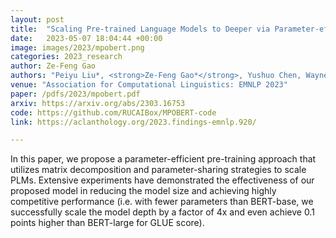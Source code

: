 ```yaml
---
layout: post
title:  "Scaling Pre-trained Language Models to Deeper via Parameter-efficient Architecture"
date:   2023-05-07 18:04:44 +00:00
image: images/2023/mpobert.png
categories: 2023_research
author: Ze-Feng Gao
authors: "Peiyu Liu*, <strong>Ze-Feng Gao*</strong>, Yushuo Chen, Wayne Xin Zhao, Ji-Rong Wen"
venue: "Association for Computational Linguistics: EMNLP 2023"
paper: /pdfs/2023/mpobert.pdf
arxiv: https://arxiv.org/abs/2303.16753
code: https://github.com/RUCAIBox/MPOBERT-code
link: https://aclanthology.org/2023.findings-emnlp.920/

---
```

In this paper, we propose a parameter-efficient pre-training approach that utilizes matrix decomposition and parameter-sharing strategies to scale PLMs. Extensive experiments have demonstrated the effectiveness of our proposed model in reducing the model size and achieving highly competitive performance (i.e. with fewer parameters than BERT-base, we successfully scale the model depth by a factor of 4x and even achieve 0.1 points higher than BERT-large for GLUE score).